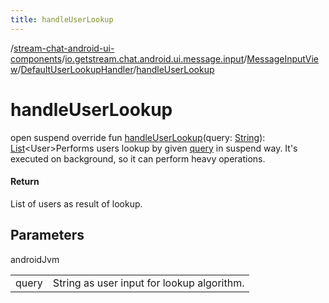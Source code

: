 ```yaml
---
title: handleUserLookup
---
```

/[stream-chat-android-ui-components](../../../index.md)/[io.getstream.chat.android.ui.message.input](../../index.md)/[MessageInputView](../index.md)/[DefaultUserLookupHandler](index.md)/[handleUserLookup](handleUserLookup.md)  
  
  
  
# handleUserLookup  
open suspend override fun [handleUserLookup](handleUserLookup.md)(query: [String](https://kotlinlang.org/api/latest/jvm/stdlib/kotlin/-string/index.html)): [List](https://kotlinlang.org/api/latest/jvm/stdlib/kotlin.collections/-list/index.html)&lt;User&gt;Performs users lookup by given [query](handleUserLookup.md) in suspend way. It's executed on background, so it can perform heavy operations.  
  
#### Return  
List of users as result of lookup.  
  
## Parameters  
  
androidJvm  
  
| | |
|---|---|
| <a name="io.getstream.chat.android.ui.message.input/MessageInputView.DefaultUserLookupHandler/handleUserLookup/#kotlin.String/PointingToDeclaration/"></a>query| <a name="io.getstream.chat.android.ui.message.input/MessageInputView.DefaultUserLookupHandler/handleUserLookup/#kotlin.String/PointingToDeclaration/"></a>String as user input for lookup algorithm.|
  

